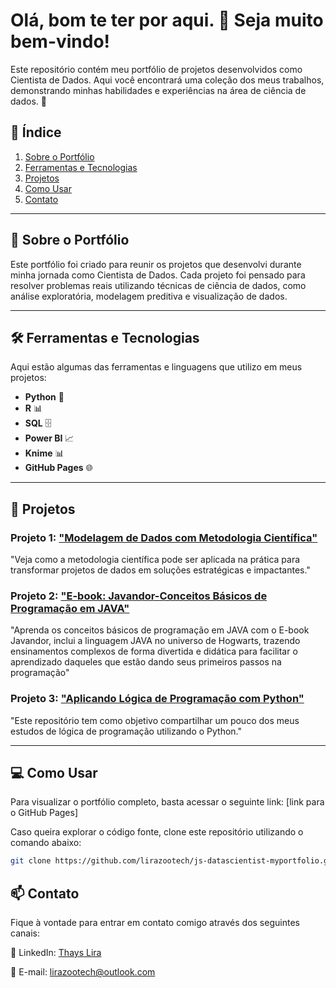 # Olá, bom te ter por aqui. 👋 Seja muito bem-vindo!

Este repositório contém meu portfólio de projetos desenvolvidos como Cientista de Dados. Aqui você encontrará uma coleção dos meus trabalhos, demonstrando minhas habilidades e experiências na área de ciência de dados. 🚀

## 📑 Índice

1. [Sobre o Portfólio](#sobre-o-portfólio)
2. [Ferramentas e Tecnologias](#ferramentas-e-tecnologias)
3. [Projetos](#projetos)
4. [Como Usar](#como-usar)
5. [Contato](#contato)

---

## 📌 Sobre o Portfólio

Este portfólio foi criado para reunir os projetos que desenvolvi durante minha jornada como Cientista de Dados. Cada projeto foi pensado para resolver problemas reais utilizando técnicas de ciência de dados, como análise exploratória, modelagem preditiva e visualização de dados.

---

## 🛠️ Ferramentas e Tecnologias

Aqui estão algumas das ferramentas e linguagens que utilizo em meus projetos:

- **Python** 🐍
- **R** 📊
- **SQL** 🗄️
- **Power BI** 📈
- **Knime** 📊
- **GitHub Pages** 🌐

---

## 🌟 Projetos

### Projeto 1: ["Modelagem de Dados com Metodologia Científica"]("https://thayss-organization.gitbook.io/modelagem-de-dados-com-metodologia-cientifica")
"Veja como a metodologia científica pode ser aplicada na prática para transformar projetos de dados em soluções estratégicas e impactantes."

### Projeto 2: ["E-book: Javandor-Conceitos Básicos de Programação em JAVA"]("https://thayss-organization.gitbook.io/javandor")
"Aprenda os conceitos básicos de programação em JAVA com o E-book Javandor, inclui a linguagem JAVA no universo de Hogwarts, trazendo ensinamentos complexos de forma divertida e didática para facilitar o aprendizado daqueles que estão dando seus primeiros passos na programação"

### Projeto 3: ["Aplicando Lógica de Programação com Python"]("https://github.com/lirazootech/aplicando-logica-com-python")
"Este repositório tem como objetivo compartilhar um pouco dos meus estudos de lógica de programação utilizando o Python."

---

## 💻 Como Usar

Para visualizar o portfólio completo, basta acessar o seguinte link: [link para o GitHub Pages]

Caso queira explorar o código fonte, clone este repositório utilizando o comando abaixo:

```bash
git clone https://github.com/lirazootech/js-datascientist-myportfolio.git

```

## 📫 Contato

Fique à vontade para entrar em contato comigo através dos seguintes canais:

🔗 LinkedIn: [Thays Lira](https://linkedin.com/in/lirazootech)

📧 E-mail: lirazootech@outlook.com
